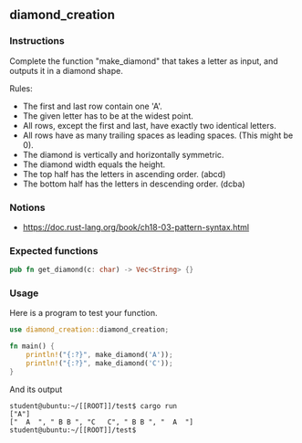## diamond_creation

### Instructions

Complete the function "make_diamond" that takes a letter as input, and outputs it in a diamond shape.

Rules:

- The first and last row contain one 'A'.
- The given letter has to be at the widest point.
- All rows, except the first and last, have exactly two identical letters.
- All rows have as many trailing spaces as leading spaces. (This might be 0).
- The diamond is vertically and horizontally symmetric.
- The diamond width equals the height.
- The top half has the letters in ascending order. (abcd)
- The bottom half has the letters in descending order. (dcba)

### Notions

- https://doc.rust-lang.org/book/ch18-03-pattern-syntax.html

### Expected functions

```rust
pub fn get_diamond(c: char) -> Vec<String> {}
```

### Usage

Here is a program to test your function.

```rust
use diamond_creation::diamond_creation;

fn main() {
    println!("{:?}", make_diamond('A'));
    println!("{:?}", make_diamond('C'));
}
```

And its output

```console
student@ubuntu:~/[[ROOT]]/test$ cargo run
["A"]
["  A  ", " B B ", "C   C", " B B ", "  A  "]
student@ubuntu:~/[[ROOT]]/test$
```
